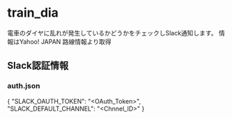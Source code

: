 # train_dia
電車のダイヤに乱れが発生しているかどうかをチェックしSlack通知します。
情報はYahoo! JAPAN 路線情報より取得

## Slack認証情報
### auth.json
{
    "SLACK_OAUTH_TOKEN": "<OAuth_Token>",
    "SLACK_DEFAULT_CHANNEL": "<Chnnel_ID>"
}
